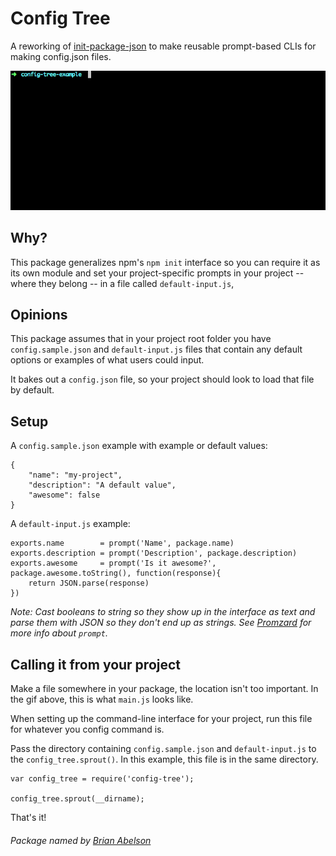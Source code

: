 Config Tree
===

A reworking of [init-package-json](https://github.com/npm/init-package-json) to make reusable prompt-based CLIs for making config.json files.

![](https://raw.githubusercontent.com/mhkeller/config-tree/master/assets/config-tree-example.gif)

## Why?

This package generalizes npm's `npm init` interface so you can require it as its own module and set your project-specific prompts in your project -- where they belong -- in a file called `default-input.js`,

## Opinions

This package assumes that in your project root folder you have `config.sample.json` and `default-input.js` files that contain any default options or examples of what users could input.

It bakes out a `config.json` file, so your project should look to load that file by default.

## Setup

A `config.sample.json` example with example or default values:

````
{
	"name": "my-project",
	"description": "A default value",
	"awesome": false
}
````

A `default-input.js` example:

````
exports.name        = prompt('Name', package.name)
exports.description = prompt('Description', package.description)
exports.awesome     = prompt('Is it awesome?', package.awesome.toString(), function(response){
	return JSON.parse(response)
})

````

*Note: Cast booleans to string so they show up in the interface as text and parse them with JSON so they don't end up as strings. See [Promzard](https://github.com/isaacs/promzard) for more info about `prompt`.*

## Calling it from your project

Make a file somewhere in your package, the location isn't too important. In the gif above, this is what `main.js` looks like.

When setting up the command-line interface for your project, run this file for whatever you config command is.

Pass the directory containing `config.sample.json` and `default-input.js` to the `config_tree.sprout()`. In this example, this file is in the same directory.

````
var config_tree = require('config-tree');

config_tree.sprout(__dirname);
````

That's it!

###### Package named by [Brian Abelson](https://github.com/abelsonlive)
